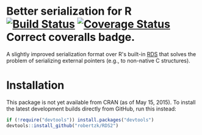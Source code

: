 Better serialization for R [![Build Status](https://travis-ci.org/robertzk/RDS2.svg?branch=master)](https://travis-ci.org/robertzk/RDS2) [![Coverage Status](https://coveralls.io/repos/robertzk/RDS2/badge.svg?branch=master)](https://coveralls.io/r/robertzk/RDS2?branch=master)
Correct coveralls badge.
===========

A slightly improved serialization format over R's built-in [RDS](http://cran.r-project.org/web/packages/RDS/index.html)
that solves the problem of serializing external pointers (e.g., to 
non-native C structures).

# Installation

This package is not yet available from CRAN (as of May 15, 2015).
To install the latest development builds directly from GitHub, run this instead:

```R
if (!require("devtools")) install.packages("devtools")
devtools::install_github("robertzk/RDS2")
```


